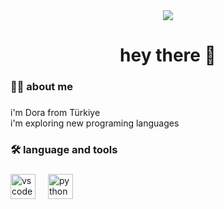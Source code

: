 <div align="center">
  <img height="" src="https://i.imgur.com/ePYVa4m.png"  />
</div>

###

<h1 align="center">hey there 👋</h1>

###

<h3 align="left">👩‍💻  about me</h3>

###

<p align="left">i'm Dora from Türkiye<br>i'm exploring new programing languages</p>

###

<h3 align="left">🛠 language and tools</h3>

###

<div align="left">
  <img src="https://skillicons.dev/icons?i=vscode" height="40" alt="vscode logo"  />
  <img width="12" />
  <img src="https://skillicons.dev/icons?i=py" height="40" alt="python logo"  />
</div>

###
